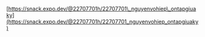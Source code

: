 [https://snack.expo.dev/@22707701h/22707701\_nguyenvohiep\_ontapgiuaky](https://snack.expo.dev/@22707701h/22707701_nguyenvohiep_ontapgiuaky)

